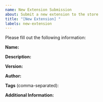 ```yaml
---
name: New Extension Submission
about: Submit a new extension to the store
title: "[New Extension] "
labels: new-extension
---
```


Please fill out the following information:

**Name:** 

**Description:** 

**Version:** 

**Author:** 

**Tags** (comma-separated): 

**Additional Information:** 

<!-- Please upload a ZIP file containing:
1. Your extension file named as 'extension.crx'
2. Your icon file named as 'icon.png' (128x128 px)
--> 